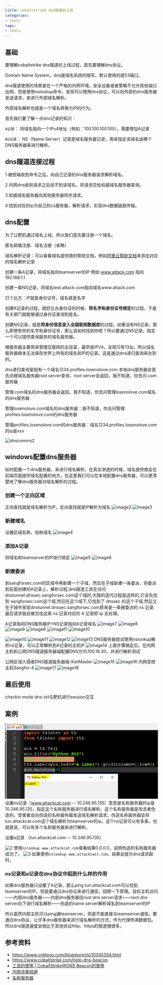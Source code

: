 ```yaml
---
title: cobaltstrike dns隧道的上线
categories:
- tools
tags:
- tools
---
```

## 基础
要理解cobaltstrike dns隧道的上线过程，首先要理解dns协议。

Domain Name System，dns是域名系统的缩写。默认使用的是53端口。

dns隧道使用的场景是在一个严格的内网环境，安全设备或者策略不允许其他端口出网，但是使用nslookup命令，发现可以使用dns协议，可以向外部的dns服务器发送请求，来进行外部域名解析。

外部域名解析也就是一个域名转换为IP的行为。

首先我们要了解一点dns记录的知识：

`A记录`： 将域名指向一个IPv4地址（例如：100.100.100.100），需要增加A记录

`NS记录`： NS（Name Server）记录是域名服务器记录，用来指定该域名由哪个DNS服务器来进行解析。

## dns隧道连接过程

1.被控端收到命令之后，向自己记录的dns服务器请求解析域名。

2.内网dns收到请求之后找不到该域名，将请求交给权威域名服务器查询。

3.权威域名服务器向其他服务器同步请求。

4.找到对应的ip为自己的cs服务器，解析请求，实现dns数据链路传输。

## dns配置
为了让靶机通过域名上线，所以我们首先要注册一个域名。

匿名邮箱注册、域名注册（省略）

域名解析记录：可以查看域名提供商的帮助文档，例如[阿里云帮助文档](https://help.aliyun.com/knowledge_detail/29725.html)来添加对应的域名解析记录

创建一条A记录，将域名指向teamserver的IP
例如 www.attack.com 指向 192.168.1.1

创建一条NS记录，将域名test.attack.com指向域名www.attack.com

打个比方：IP就是身份证号，域名就是名字

创建A记录的过程，就好比办身份证的时候，****将名字和身份证号绑定****的过程，于是有关部门就能够通过身份证查询到姓名。

创建NS记录，就是**将身份信息录入全国联网数据库**的过程。如果没有NS记录，那么即使有你的名字和身份证号，那么该如何找到你呢？所以要通过NS记录，指定一个可以提供查询服务的域名服务器。

根服务器主要用来管理互联网的主目录，最早是IPV4，全球只有13台。所以域名服务器根本无法保存世界上所有的域名和IP的记录。这是通过dns递归查询来办到的。

dns递归查询是指有一个域名1234.profiles.losenolove.com
本地dns服务器会首先向根域名服务器root server查询，root server会返回，我不知道，你去问.com服务器

管理.com域名的dns服务器会返回，我不知道，你去问管理losenolove.com域名的dns服务器

管理losenolove.com域名的dns服务器：我不知道，你去问管理profiles.losenolove.com的dns服务器

管理profiles.losenolove.com的dns服务器：域名1234.profiles.losenolove.com的ip是xxx

![dnscomms2](dnscomms2.png)
## windows配置dns服务器
如何配置一个dns服务器，来进行域名解析。在真实渗透的时候，域名提供商会在前端页面提供域名配置的地方。在这里我们可以在本地配置dns服务器，可以更清楚地了解dns服务器对域名解析的过程。
### 创建一个正向区域
正向查找就是域名解析为IP，反向查找就是IP解析为域名
![image2](image2.png)
![image3](image3.png)
### 新建域名
设置区域名称，俗称域名
![image4](image4.png)
### 添加A记录
将域名和teamserver的IP进行绑定
![image5](image5.png)
![image6](image6.png)
### 新建委派
到sangforsec.com的区域中再新建一个子域，然后在子域新建一条委派，将委派到前面创建的A记录上，解析过程,dns隧道工具在访问 dnstunnel.dnssec.sangforsec.com这个域时,大致的迭代过程是这样的,它会先找到 sangforsec.com这个域,然后在这个域下,它找到了 dnssec 的这个子域,然后又在子域中发现dnstunnel.dnssec.sangforsec.com原来是一条被委派的 ns 记录,最后请求就会被交给这条 ns 记录对应的 A 记录即 ip 去处理。

A记录指向DNS服务器IP>NS记录指向A记录域名
![image7](image7.png)
![image8](image8.png)
![image9](image9.png)
![image6](image6.png)
![image11](image11.png)
![image10](image10.png)

![image10](image10.png)
![image11](image11.png)
![image12](image12.png)
![image13](image13.png)
DNS服务器尝试使用nslookup解析ns记录，可以正常解析到A记录的主机IP
![image14](image14.png)
上面步骤搞定后，在内网主机和公网DNS隧道服务器端配置DNS为10.100.18.30，并进行解析测试

公网区域入侵者DNS隧道服务器端-KaliMaster
![image15](image15.png)
![image16](image16.png)
内网受控主机Sangfor-4
![image17](image17.png)
![image18](image18.png)

## 最后使用
checkin
mode dns-txt与靶机进行session交互

## 案例

![1](1.png)
设置ns记录（www.attackcat.com -- 10.246.95.135）意思是名称服务器的ip是10.246.95.135，指定这个名称服务器进行域名解析。这个名称服务器是攻击者伪造的。受害者会向伪造的名称服务器发送域名解析请求，伪造名称服务器会将tun.attackcat.com这个域名解析为teamserver的ip。这个ns记录可以有多条，也就是说，可以有多个名称服务器来进行解析。

设置a记录 （tun.attackcat.com  -- 10.246.95.135）

![2](2.png)
使用`nslookup www.attackcat.com`查看结果0.0.0.0，说明伪造的名称服务器成功了。
![3](3.png)
如果使用`nslookup www.attackcatt.com`，结果会提示dns请求超时。

### ns记录和a记录在dns协议中起到什么样的作用
如果dns服务器只设置了A记录，那么ping tun.attackcat.com可以找到teamserver的IP。但是要通过dns协议来进行通信，回顾一下原理。目标主机访问——内部dns服务器——内部dns服务器往root dns server请求——root dns server向下进行域名解析——伪造的name server解析域名到teamserver的IP

所以虽然内部主机可以ping通teamserver，但是不能直接与teamserver通信。要通过dns协议，让许多dns服务器来进行域名解析的方式，作为代理传递数据包。所以dns隧道速度会相比于其他协议http、https的隧道慢很多。


## 参考资料
- https://www.cnblogs.com/bluestorm/p/10345334.html
- https://www.cobaltstrike.com/help-dns-beacon
- [工具的使用 | CobaltStrike中DNS Beacon的使用](https://www.ershicimi.com/p/5817d5d237e6bafd8ed013587403a38a)
- [内网流量规避](https://www.anquanke.com/post/id/210848)
- [名称服务器](https://zh.wikipedia.org/wiki/%E5%90%8D%E7%A7%B0%E6%9C%8D%E5%8A%A1%E5%99%A8)

